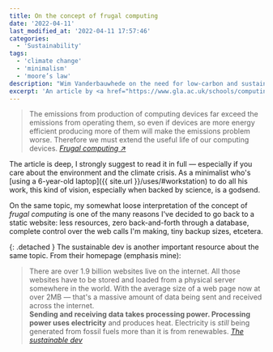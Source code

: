 ```yaml
---
title: On the concept of frugal computing
date: '2022-04-11'
last_modified_at: '2022-04-11 17:57:46'
categories: 
  - 'Sustainability'
tags:
  - 'climate change'
  - 'minimalism'
  - 'moore’s law'
description: "Wim Vanderbauwhede on the need for low-carbon and sustainable computing and the path towards zero-carbon computing."
excerpt: 'An article by <a href="https://www.gla.ac.uk/schools/computing/staff/wimvanderbauwhede/#/biography">Wim Vanderbauwhede</a>, Professor in Computing Science and a Reader at the University of Glasgow, on the need for low-carbon and sustainable computing, along with a vision towards zero-carbon computing.'
---
```

> The emissions from production of computing devices far exceed the emissions from operating them, so even if devices are more energy efficient producing more of them will make the emissions problem worse. Therefore we must extend the useful life of our computing devices.
> <cite>[Frugal computing ↗︎](https://wimvanderbauwhede.github.io/articles/frugal-computing/)</cite>

The article is deep, I strongly suggest to read it in full — especially if you care about the environment and the climate crisis. As a minimalist who's [using a 6-year-old laptop]({{ site.url }}/uses/#workstation) to do all his work, this kind of vision, especially when backed by science, is a godsend.

On the same topic, my somewhat loose interpretation of the concept of _frugal computing_ is one of the many reasons I've decided to go back to a static website: less resources, zero back-and-forth through a database, complete control over the web calls I'm making, tiny backup sizes, etcetera.

{: .detached }
The sustainable dev is another important resource about the same topic. From their homepage (emphasis mine):

> There are over 1.9 billion websites live on the internet. All those websites have to be stored and loaded from a physical server somewhere in the world. With the average size of a web page now at over 2MB — that's a massive amount of data being sent and received across the internet.<br>
> **Sending and receiving data takes processing power. Processing power uses electricity** and produces heat. Electricity is _still_ being generated from fossil fuels more than it is from renewables.
> <cite>[The sustainable dev](https://the-sustainable.dev/)</cite>